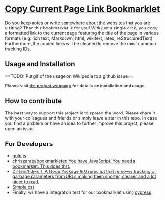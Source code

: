 # [Copy Current Page Link Bookmarklet](https://bithappens.github.io/copy-link-bookmarklet)

Do you keep notes or write somewhere about the websites that you are visiting?
Then this bookmarklet is for you!
With just a single click, you copy a formatted link to the current page featuring the title of the page in various formats (e.g. rich text, Markdown, html, wikitext, latex, reStructuredText)
Furthermore, the copied links will be cleaned to remove the most common tracking IDs.

## Usage and Installation

==TODO: Put gif of the usage on Wikipedia to a github issue==

Please visit [the project webpage](https://bithappens.github.io/copy-link-bookmarklet) for details on installation and usage.

## How to contribute

The best way to support this project is to spread the word.
Please share it with your colleagues and friends or simply leave a star in this repo.
In case you find a problem or have an idea to further improve this project, please open an issue.

## For Developers

- [gulp.js](https://gulpjs.com/)
- [chriszarate/bookmarkleter: You have JavaScript. You need a bookmarklet. This does that.](https://github.com/chriszarate/bookmarkleter)
- [DrKain/tidy-url: A Node Package & Userscript that removes tracking or garbage parameters from URLs making them shorter, cleaner and a lot nicer to read.](https://github.com/DrKain/tidy-url)
- [Simple.css](https://simplecss.org/)
- Finally, we have a integration test for our bookmarklet using [cypress](https://www.cypress.io/)

